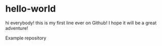 # hello-world
hi everybody! this is my first line ever on Github! I hope it will be a great adventure!

Example repository
